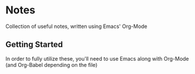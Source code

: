# Notes

Collection of useful notes, written using Emacs' Org-Mode

## Getting Started

In order to fully utilize these, you'll need to use Emacs along with
Org-Mode (and Org-Babel depending on the file) 
